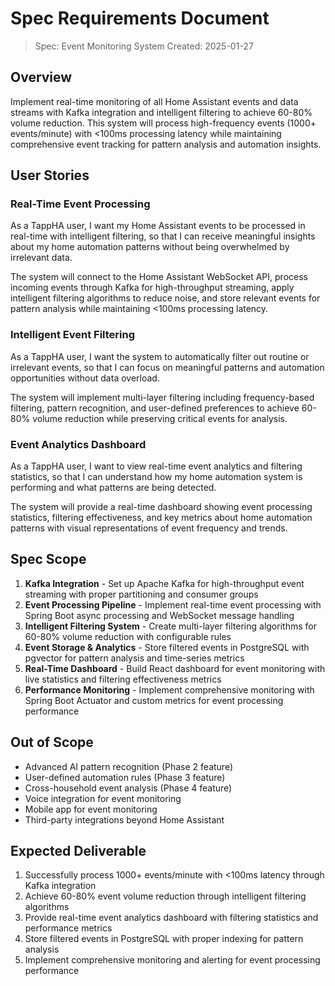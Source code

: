 # Spec Requirements Document

> Spec: Event Monitoring System
> Created: 2025-01-27

## Overview

Implement real-time monitoring of all Home Assistant events and data streams with Kafka integration and intelligent filtering to achieve 60-80% volume reduction. This system will process high-frequency events (1000+ events/minute) with <100ms processing latency while maintaining comprehensive event tracking for pattern analysis and automation insights.

## User Stories

### Real-Time Event Processing

As a TappHA user, I want my Home Assistant events to be processed in real-time with intelligent filtering, so that I can receive meaningful insights about my home automation patterns without being overwhelmed by irrelevant data.

The system will connect to the Home Assistant WebSocket API, process incoming events through Kafka for high-throughput streaming, apply intelligent filtering algorithms to reduce noise, and store relevant events for pattern analysis while maintaining <100ms processing latency.

### Intelligent Event Filtering

As a TappHA user, I want the system to automatically filter out routine or irrelevant events, so that I can focus on meaningful patterns and automation opportunities without data overload.

The system will implement multi-layer filtering including frequency-based filtering, pattern recognition, and user-defined preferences to achieve 60-80% volume reduction while preserving critical events for analysis.

### Event Analytics Dashboard

As a TappHA user, I want to view real-time event analytics and filtering statistics, so that I can understand how my home automation system is performing and what patterns are being detected.

The system will provide a real-time dashboard showing event processing statistics, filtering effectiveness, and key metrics about home automation patterns with visual representations of event frequency and trends.

## Spec Scope

1. **Kafka Integration** - Set up Apache Kafka for high-throughput event streaming with proper partitioning and consumer groups
2. **Event Processing Pipeline** - Implement real-time event processing with Spring Boot async processing and WebSocket message handling
3. **Intelligent Filtering System** - Create multi-layer filtering algorithms for 60-80% volume reduction with configurable rules
4. **Event Storage & Analytics** - Store filtered events in PostgreSQL with pgvector for pattern analysis and time-series metrics
5. **Real-Time Dashboard** - Build React dashboard for event monitoring with live statistics and filtering effectiveness metrics
6. **Performance Monitoring** - Implement comprehensive monitoring with Spring Boot Actuator and custom metrics for event processing performance

## Out of Scope

- Advanced AI pattern recognition (Phase 2 feature)
- User-defined automation rules (Phase 3 feature)
- Cross-household event analysis (Phase 4 feature)
- Voice integration for event monitoring
- Mobile app for event monitoring
- Third-party integrations beyond Home Assistant

## Expected Deliverable

1. Successfully process 1000+ events/minute with <100ms latency through Kafka integration
2. Achieve 60-80% event volume reduction through intelligent filtering algorithms
3. Provide real-time event analytics dashboard with filtering statistics and performance metrics
4. Store filtered events in PostgreSQL with proper indexing for pattern analysis
5. Implement comprehensive monitoring and alerting for event processing performance 